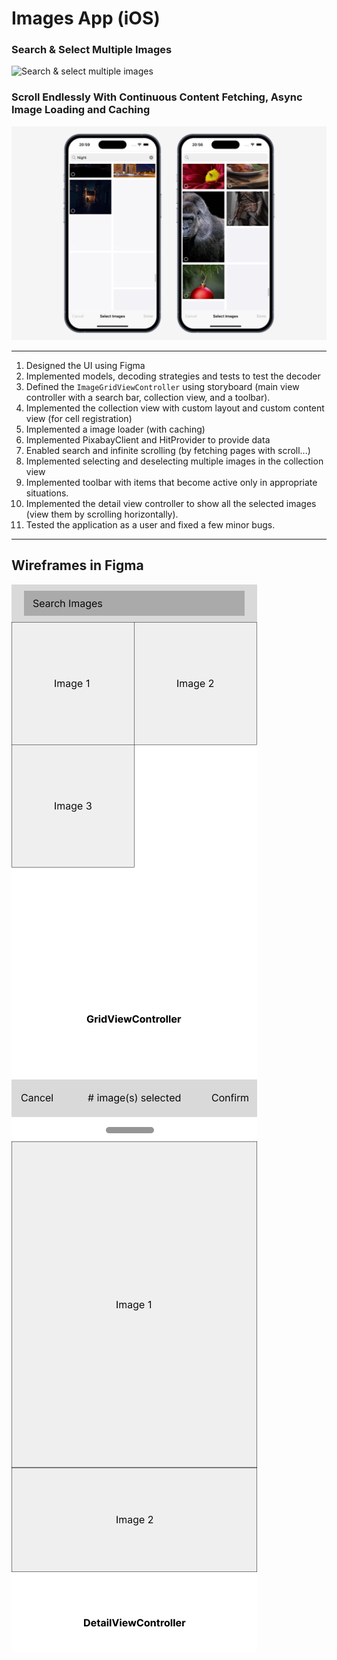 # Images App (iOS)

### Search & Select Multiple Images
![Search & select multiple images](/res/multiple/multiple_q_multiple_selected.png)

### Scroll Endlessly With Continuous Content Fetching, Async Image Loading and Caching
![Scroll endlessly with async image loading and caching](/res/multiple/multiple_q_loading.png)

---

1. Designed the UI using Figma
2. Implemented models, decoding strategies and tests to test the decoder
3. Defined the `ImageGridViewController` using storyboard (main view controller with a search bar, collection view, and a toolbar).
4. Implemented the collection view with custom layout and custom content view (for cell registration)
5. Implemented a image loader (with caching)
6. Implemented PixabayClient and HitProvider to provide data
7. Enabled search and infinite scrolling (by fetching pages with scroll...)
8. Implemented selecting and deselecting multiple images in the collection view
8. Implemented toolbar with items that become active only in appropriate situations.
9. Implemented the detail view controller to show all the selected images (view them by scrolling horizontally).
10. Tested the application as a user and fixed a few minor bugs.

---

## Wireframes in Figma
![GridViewController](/res/GridViewController.png)
![DetailViewController](/res/DetailViewController.png)
